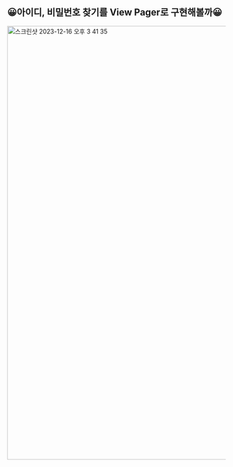 ## 😀아이디, 비밀번호 찾기를 View Pager로 구현해볼까😀
<div>
<img width="1000" alt="스크린샷 2023-12-16 오후 3 41 35" src="https://github.com/OhJunYoung21/Running_App/assets/81908471/0c6b8215-d4b7-4157-a54d-2b6133a479d2">
</div>
